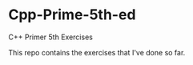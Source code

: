# Cpp-Prime-5th-ed
C++ Primer 5th Exercises

This repo contains the exercises that I've done so far.
